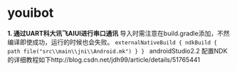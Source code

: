 # youibot

**1. 通过UART科大讯飞AIUI进行串口通讯**
导入时需注意在build.gradle添加，不然编译即使成功，运行的时候也会失败。
`externalNativeBuild {
         ndkBuild {
             path file("src\\main\\jni\\Android.mk")
         }
     }
`
androidStudio2.2 配置NDK的详细教程如下http://blog.csdn.net/jdh99/article/details/51765441

   
